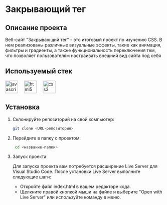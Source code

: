 # Закрывающий тег

## Описание проекта
Веб-сайт "Закрывающий тег" - это итоговый проект по изучению CSS. В нем реализованы различные визуальные эффекты, такие как анимация, фильтры и градиенты, а также функциональность переключения тем, что позволяет пользователям настраивать внешний вид сайта под себя

## Используемый стек
<div align="left">
  <img src="https://cdn.jsdelivr.net/gh/devicons/devicon/icons/javascript/javascript-original.svg" height="40" alt="javascript logo"  />
  <img width="12" />
  <img src="https://cdn.jsdelivr.net/gh/devicons/devicon/icons/html5/html5-original.svg" height="40" alt="html5 logo"  />
  <img width="12" />
  <img src="https://cdn.jsdelivr.net/gh/devicons/devicon/icons/css3/css3-original.svg" height="40" alt="css3 logo"  />
</div>

## Установка
1. Склонируйте репозиторий на свой компьютер:
   ```bash
   git clone <URL-репозитория>
2. Перейдите в папку с проектом:
   ```bash
    cd <название-папки>
3. Запуск проекта:

    Для запуска проекта вам потребуется расширение Live Server для Visual Studio Code. После установки Live Server выполните следующие шаги:
    - Откройте файл index.html в вашем редакторе кода.
    - Щелкните правой кнопкой мыши на файле и выберите "Open with Live Server" или используйте команду в меню.
